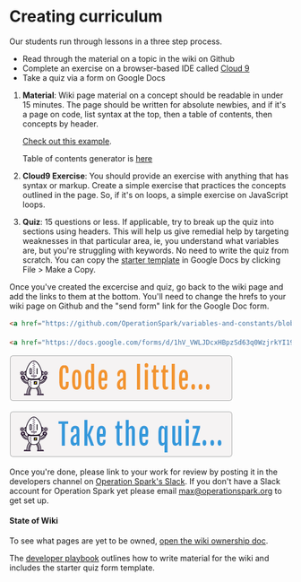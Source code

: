 Creating curriculum
==========

Our students run through lessons in a three step process. 

* Read through the material on a topic in the wiki on Github
* Complete an exercise on a browser-based IDE called [Cloud 9](https://c9.io/)
* Take a quiz via a form on Google Docs

1. **Material**: Wiki page material on a concept should be readable in under 15 minutes. The page should be written for absolute newbies, and if it's a page on code, list syntax at the top, then a table of contents, then concepts by header.  

   [Check out this example](https://github.com/OperationSpark/variables-and-constants/blob/master/README.md).

   Table of contents generator is [here](https://github.com/thlorenz/doctoc) 

2. **Cloud9 Exercise**: You should provide an exercise with anything that has syntax or markup. Create a simple exercise that practices the concepts outlined in the page.  So, if it's on loops, a simple exercise on JavaScript loops.

3. **Quiz**:  15 questions or less. If applicable, try to break up the quiz into sections using headers. This will help us give remedial help by targeting weaknesses in that particular area, ie, you understand what variables are, but you're struggling with keywords. No need to write the quiz from scratch. You can copy the [starter template](https://docs.google.com/forms/d/1MF5h5uIssiqcpy_I-gyOEgLn5VvmT3_XMPqwNtSE_xk/viewform?edit_requested=true) in Google Docs by clicking File > Make a Copy. 

Once you've created the excercise and quiz, go back to the wiki page and add the links to them at the bottom. You'll need to change the hrefs to your wiki page on Github and the "send form" link for the Google Doc form. 

```html
<a href="https://github.com/OperationSpark/variables-and-constants/blob/master/README.md" target="_blank"><img src="https://raw.githubusercontent.com/OperationSpark/javascript-wiki/master/images/btn-code.png" alt="Code a little"></a>

<a href="https://docs.google.com/forms/d/1hV_VWLJDcxHBpzSd63q0WzjrkYI19V9Xz7X8Zh2A8kI/viewform?usp=send_form]" target="_blank"><img src="https://raw.githubusercontent.com/OperationSpark/javascript-wiki/master/images/btn-quiz.png" alt="Take the quiz"></a>
```

<a href="https://github.com/OperationSpark/variables-and-constants/blob/master/README.md" target="_blank"><img src="https://raw.githubusercontent.com/OperationSpark/javascript-wiki/master/images/btn-code.png" alt="Code a little"></a>

<a href="https://docs.google.com/forms/d/1hV_VWLJDcxHBpzSd63q0WzjrkYI19V9Xz7X8Zh2A8kI/viewform?usp=send_form]" target="_blank"><img src="https://raw.githubusercontent.com/OperationSpark/javascript-wiki/master/images/btn-quiz.png" alt="Take the quiz"></a>

Once you're done, please link to your work for review by posting it in the developers channel on [Operation Spark's Slack](https://operationspark.slack.com/). If you don't have a Slack account for Operation Spark yet please email max@operationspark.org to get set up. 

#### State of Wiki

To see what pages are yet to be owned, [open the wiki ownership doc](https://docs.google.com/spreadsheets/d/1k7-oF_8ItWGHWN_CmUzNhqTRuy3g2Bl1-P2JSUoACFM/edit#gid=0).

The [developer playbook](https://docs.google.com/document/d/1iWceCMdFMKs3vRl69VptP0fbnurvtSNVkiUR13-GwSc/edit?usp=sharing) outlines how to write material for the wiki and includes the starter quiz form template.

